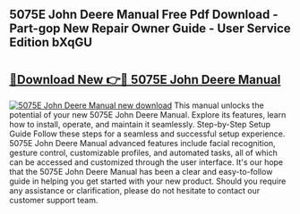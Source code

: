 ## 5075E John Deere Manual Free Pdf Download - Part-gop New Repair Owner Guide - User Service Edition bXqGU

# <h2><a href="http://bc92408.oget.top/?id=5075E+John+Deere+Manual">🔗Download New 👉🔴 5075E John Deere Manual</a></h2>

[![5075E John Deere Manual new download](https://i.imgur.com/5g1atiW.png)](http://bc92408.oget.top/?id=5075E+John+Deere+Manual)
This manual unlocks the potential of your new 5075E John Deere Manual. Explore its features, learn how to install, operate, and maintain it seamlessly. Step-by-Step Setup Guide Follow these steps for a seamless and successful setup experience. 5075E John Deere Manual advanced features include facial recognition, gesture control, customizable profiles, and automated tasks, all of which can be accessed and customized through the user interface. It's our hope that the 5075E John Deere Manual has been a clear and easy-to-follow guide in helping you get started with your new product. Should you require any assistance or clarification, please do not hesitate to contact our customer support team.
